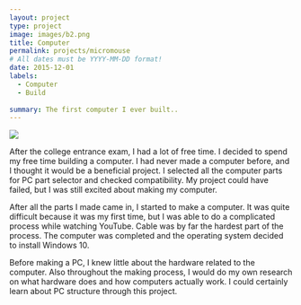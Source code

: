 ```yaml
---
layout: project
type: project
image: images/b2.png
title: Computer
permalink: projects/micromouse
# All dates must be YYYY-MM-DD format!
date: 2015-12-01
labels:
  - Computer
  - Build
  
summary: The first computer I ever built..
---
```



  <img class="ui image" src="{{ site.baseurl }}/images/b1.png">

</div>

After the college entrance exam, I had a lot of free time. I decided to spend my free time building a computer. I had never made a computer before, and I thought it would be a beneficial project. I selected all the computer parts for PC part selector and checked compatibility. My project could have failed, but I was still excited about making my computer.

After all the parts I made came in, I started to make a computer. It was quite difficult because it was my first time, but I was able to do a complicated process while watching YouTube. Cable was by far the hardest part of the process. The computer was completed and the operating system decided to install Windows 10.

Before making a PC, I knew little about the hardware related to the computer. Also throughout the making process, I would do my own research on what hardware does and how computers actually work. I could certainly learn about PC structure through this project.

